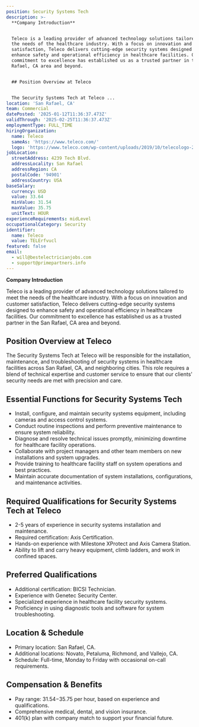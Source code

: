 ```yaml
---
position: Security Systems Tech
description: >-
  **Company Introduction**


  Teleco is a leading provider of advanced technology solutions tailored to meet
  the needs of the healthcare industry. With a focus on innovation and customer
  satisfaction, Teleco delivers cutting-edge security systems designed to
  enhance safety and operational efficiency in healthcare facilities. Our
  commitment to excellence has established us as a trusted partner in the San
  Rafael, CA area and beyond.


  ## Position Overview at Teleco


  The Security Systems Tech at Teleco ...
location: 'San Rafael, CA'
team: Commercial
datePosted: '2025-01-12T11:36:37.473Z'
validThrough: '2025-02-25T11:36:37.473Z'
employmentType: FULL_TIME
hiringOrganization:
  name: Teleco
  sameAs: 'https://www.teleco.com/'
  logo: 'https://www.teleco.com/wp-content/uploads/2019/10/telecologo-2023.png'
jobLocation:
  streetAddress: 4239 Tech Blvd.
  addressLocality: San Rafael
  addressRegion: CA
  postalCode: '94901'
  addressCountry: USA
baseSalary:
  currency: USD
  value: 33.64
  minValue: 31.54
  maxValue: 35.75
  unitText: HOUR
experienceRequirements: midLevel
occupationalCategory: Security
identifier:
  name: Teleco
  value: TELErfvucl
featured: false
email:
  - will@bestelectricianjobs.com
  - support@primepartners.info
---
```




**Company Introduction**

Teleco is a leading provider of advanced technology solutions tailored to meet the needs of the healthcare industry. With a focus on innovation and customer satisfaction, Teleco delivers cutting-edge security systems designed to enhance safety and operational efficiency in healthcare facilities. Our commitment to excellence has established us as a trusted partner in the San Rafael, CA area and beyond.

## Position Overview at Teleco

The Security Systems Tech at Teleco will be responsible for the installation, maintenance, and troubleshooting of security systems in healthcare facilities across San Rafael, CA, and neighboring cities. This role requires a blend of technical expertise and customer service to ensure that our clients' security needs are met with precision and care.

## Essential Functions for Security Systems Tech

- Install, configure, and maintain security systems equipment, including cameras and access control systems.
- Conduct routine inspections and perform preventive maintenance to ensure system reliability.
- Diagnose and resolve technical issues promptly, minimizing downtime for healthcare facility operations.
- Collaborate with project managers and other team members on new installations and system upgrades.
- Provide training to healthcare facility staff on system operations and best practices.
- Maintain accurate documentation of system installations, configurations, and maintenance activities.

## Required Qualifications for Security Systems Tech at Teleco

- 2-5 years of experience in security systems installation and maintenance.
- Required certification: Axis Certification.
- Hands-on experience with Milestone XProtect and Axis Camera Station.
- Ability to lift and carry heavy equipment, climb ladders, and work in confined spaces.

## Preferred Qualifications

- Additional certification: BICSI Technician.
- Experience with Genetec Security Center.
- Specialized experience in healthcare facility security systems.
- Proficiency in using diagnostic tools and software for system troubleshooting.

## Location & Schedule

- Primary location: San Rafael, CA.
- Additional locations: Novato, Petaluma, Richmond, and Vallejo, CA.
- Schedule: Full-time, Monday to Friday with occasional on-call requirements.

## Compensation & Benefits

- Pay range: $31.54-$35.75 per hour, based on experience and qualifications.
- Comprehensive medical, dental, and vision insurance.
- 401(k) plan with company match to support your financial future.
